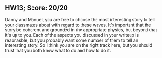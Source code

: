 ## HW13; Score: 20/20

Danny and Manuel, you are free to choose the most interesting story to tell your classmates about with regard to these waves. It's important that the story be coherent and grounded in the appropriate physics, but beyond that it's up to you. Each of the aspects you discussed in your writeup is reaonasble, but you probably want some number of them to tell an interesting story. So I think you are on the right track here, but you should trust that you both know what to do and how to do it.
